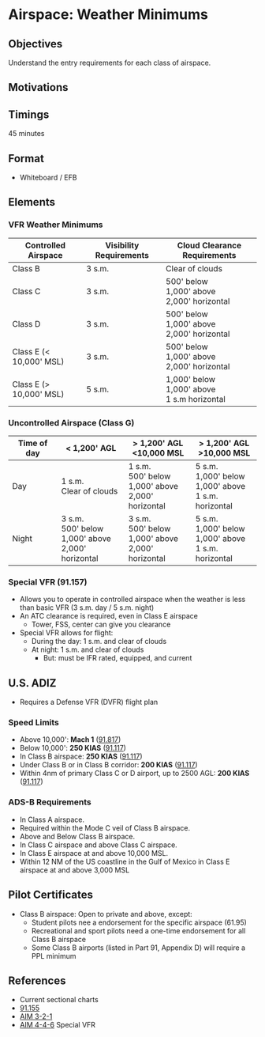 # Airspace: Weather Minimums

## Objectives

Understand the entry requirements for each class of airspace.

## Motivations

## Timings

45 minutes

## Format

- Whiteboard / EFB

## Elements

### VFR Weather Minimums

<table>
  <thead>
    <tr>
      <th>Controlled Airspace</th>
      <th>Visibility Requirements</th>
      <th>Cloud Clearance Requirements</th>
    </tr>
  </thead>

  <tbody>
    <tr>
      <td>
       Class B
      </td>
      <td>
        3 s.m.
      </td>
      <td>
      Clear of clouds
      </td>
    </tr>
    <tr>
      <td>
       Class C
      </td>
      <td>
        3 s.m.
      </td>
      <td>
        <div>500' below</div>
        <div>1,000' above</div>
        <div>2,000' horizontal</div>
      </td>
    </tr>
    <tr>
      <td>
       Class D
      </td>
      <td>
        3 s.m.
      </td>
      <td>
        <div>500' below</div>
        <div>1,000' above</div>
        <div>2,000' horizontal</div>
      </td>
    </tr>
    <tr>
      <td>
       Class E (&lt; 10,000' MSL)
      </td>
      <td>
        3 s.m.
      </td>
      <td>
        <div>500' below</div>
        <div>1,000' above</div>
        <div>2,000' horizontal</div>
      </td>
    </tr>
    <tr>
      <td>
       Class E (> 10,000' MSL)
      </td>
      <td>
        5 s.m.
      </td>
      <td>
        <div>1,000' below</div>
        <div>1,000' above</div>
        <div>1 s.m horizontal</div>
      </td>
    </tr>
  </tbody>
</table>

### Uncontrolled Airspace (Class G)

<table>
  <thead>
    <tr>
      <th>Time of day</th>
      <th>&lt; 1,200' AGL</th>
      <th><div>&gt; 1,200' AGL</div><div>&lt;10,000 MSL</div></th>
      <th><div>&gt; 1,200' AGL</div><div>&gt;10,000 MSL</div></th>
    </tr>
  </thead>

  <tbody>
    <tr>
      <td>
       Day
      </td>
      <td>
        <div>1 s.m.</div>
        <div>Clear of clouds</div>
      </td>
      <td>
        <div>1 s.m.</div>
        <div>500' below</div>
        <div>1,000' above</div>
        <div>2,000' horizontal</div>
      </td>
      <td>
        <div>5 s.m.</div>
        <div>1,000' below</div>
        <div>1,000' above</div>
        <div>1 s.m. horizontal</div>
      </td>
    </tr>
    <tr>
      <td>
       Night
      </td>
      <td>
        <div>3 s.m.</div>
        <div>500' below</div>
        <div>1,000' above</div>
        <div>2,000' horizontal</div>
      </td>
      <td>
        <div>3 s.m.</div>
        <div>500' below</div>
        <div>1,000' above</div>
        <div>2,000' horizontal</div>
      </td>
      <td>
        <div>5 s.m.</div>
        <div>1,000' below</div>
        <div>1,000' above</div>
        <div>1 s.m. horizontal</div>
      </td>
    </tr>
  </tbody>
</table>

### Special VFR (91.157)

- Allows you to operate in controlled airspace when the weather is less than basic VFR (3 s.m. day / 5 s.m. night)
- An ATC clearance is required, even in Class E airspace
  - Tower, FSS, center can give you clearance
- Special VFR allows for flight:
  - During the day: 1 s.m. and clear of clouds
  - At night: 1 s.m. and clear of clouds
    - But: must be IFR rated, equipped, and current

## U.S. ADIZ

- Requires a Defense VFR (DVFR) flight plan

### Speed Limits

- Above 10,000': **Mach 1** ([91.817](/_references/14-CFR/91.817))
- Below 10,000': **250 KIAS** ([91.117](/_references/14-CFR/91.117))
- In Class B airspace: **250 KIAS** ([91.117](/_references/14-CFR/91.117))
- Under Class B or in Class B corridor: **200 KIAS** ([91.117](/_references/14-CFR/91.117))
- Within 4nm of primary Class C or D airport, up to 2500 AGL: **200 KIAS** ([91.117](/_references/14-CFR/91.117))

### ADS-B Requirements

- In Class A airspace.
- Required within the Mode C veil of Class B airspace.
- Above and Below Class B airspace.
- In Class C airspace and above Class C airspace.
- In Class E airspace at and above 10,000 MSL.
- Within 12 NM of the US coastline in the Gulf of Mexico in Class E airspace at and above 3,000 MSL

## Pilot Certificates

- Class B airspace: Open to private and above, except:
  - Student pilots nee a endorsement for the specific airspace (61.95)
  - Recreational and sport pilots need a one-time endorsement for all Class B airspace
  - Some Class B airports (listed in Part 91, Appendix D) will require a PPL minimum

## References

- Current sectional charts
- [91.155](/_references/14-CFR/91.155)
- [AIM 3-2-1](/_references/AIM/3-2-1)
- [AIM 4-4-6](/_references/AIM/4-4-6) Special VFR
